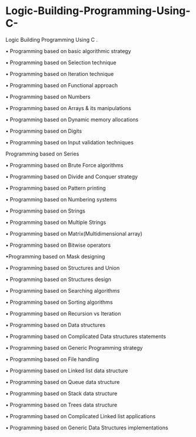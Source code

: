# Logic-Building-Programming-Using-C-
Logic Building Programming Using C .


• Programming based on basic algorithmic strategy

• Programming based on Selection technique

• Programming based on Iteration technique

• Programming based on Functional approach

• Programming based on Numbers

• Programming based on Arrays & its manipulations

• Programming based on Dynamic memory allocations

• Programming based on Digits

• Programming based on Input validation techniques

Programming based on Series

• Programming based on Brute Force algorithms

• Programming based on Divide and Conquer strategy

• Programming based on Pattern printing

• Programming based on Numbering systems

• Programming based on Strings

• Programming based on Multiple Strings

• Programming based on Matrix(Multidimensional array)  

• Programming based on Bitwise operators

•Programming based on Mask designing

• Programming based on Structures and Union

• Programming based on Structures design

• Programming based on Searching algorithms

• Programming based on Sorting algorithms

• Programming based on Recursion vs Iteration

• Programming based on Data structures

• Programming based on Complicated Data structures statements

• Programming based on Generic Programming strategy

• Programming based on File handling

• Programming based on Linked list data structure

• Programming based on Queue data structure

• Programming based on Stack data structure

• Programming based on Trees data structure

• Programming based on Complicated Linked list applications

• Programming based on Generic Data Structures implementations
